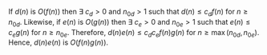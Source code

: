 If $d(n)$ is $O(f(n))$ then $\exists$ $c_d > 0$ and $n_{0d} > 1$ such that $d(n) \leq c_df(n)$ for $n \geq n_{0d}$.
Likewise, if $e(n)$ is $O(g(n))$ then $\exists$ $c_e > 0$ and $n_{0e} > 1$ such that $e(n) \leq c_eg(n)$ for
$n \geq n_{0e}$. Therefore, $d(n)e(n) \leq c_dc_ef(n)g(n)$ for $n \geq \max(n_{0d}, n_{0e})$. Hence, $d(n)e(n)$
is $O(f(n)g(n))$.

